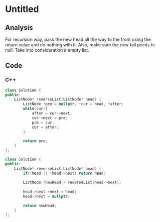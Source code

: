 # Untitled

## Analysis

For recursion way, pass the new head all the way to the front using the return value and do nothing with it. Also, make sure the new tail points to null. Take into consideration a empty list.

## Code

### C++

```cpp
class Solution {
public:
    ListNode* reverseList(ListNode* head) {
        ListNode *pre = nullptr, *cur = head, *after;
        while(cur){
            after = cur->next;
            cur->next = pre;
            pre = cur;
            cur = after;
        }
        
        return pre;
    }
};

class Solution {
public:
    ListNode* reverseList(ListNode* head) {
        if(!head || !head->next) return head;
        
        ListNode *newHead = reverseList(head->next);     
        
        head->next->next = head;
        head->next = nullptr;
        
        return newHead;
    }
};


```

